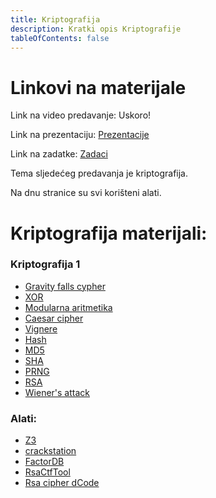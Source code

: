 ```yaml
---
title: Kriptografija
description: Kratki opis Kriptografije
tableOfContents: false
---
```


# Linkovi na materijale

Link na video predavanje: Uskoro!

Link na prezentaciju: [Prezentacije](https://drive.google.com/file/d/1m74ZsxDWSiZsJGe-uAcx5qLLfkYX12VJ/view?usp=sharing)

Link na zadatke: [Zadaci](https://drive.google.com/file/d/12mXDEf5MJWtUwI_e_RcxpW8L8udmDUoo/view?usp=sharing)

Tema sljedećeg predavanja je kriptografija.

Na dnu stranice su svi korišteni alati.

# Kriptografija materijali:

### Kriptografija 1

- [Gravity falls cypher](https://www.dcode.fr/gravity-falls-bill-cipher)
- [XOR](https://en.wikipedia.org/wiki/XOR_gate)
- [Modularna aritmetika](https://en.wikipedia.org/wiki/Modular_arithmetic)
- [Caesar cipher](https://en.wikipedia.org/wiki/Caesar_cipher)
- [Vignere](https://en.wikipedia.org/wiki/Vigenère_cipher)
- [Hash](https://en.wikipedia.org/wiki/Hash_function)
- [MD5](https://en.wikipedia.org/wiki/MD5)
- [SHA](https://en.wikipedia.org/wiki/SHA-2)
- [PRNG](https://en.wikipedia.org/wiki/Pseudorandom_number_generator)
- [RSA](https://en.wikipedia.org/wiki/RSA_(cryptosystem))
- [Wiener's attack](https://en.wikipedia.org/wiki/Wiener%27s_attack)

### Alati: 

- [Z3](https://ericpony.github.io/z3py-tutorial/guide-examples.htm)
- [crackstation](https://crackstation.net)
- [FactorDB](http://factordb.com)
- [RsaCtfTool](https://github.com/RsaCtfTool/RsaCtfTool)
- [Rsa cipher dCode](https://www.dcode.fr/rsa-cipher) 